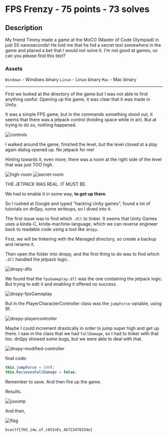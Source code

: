 # FPS Frenzy - 75 points - 73 solves
## Description
My friend Timmy made a game at the MoCO (Master of Code Olympiad) in just 50 nanoseconds! He told me that he hid a secret text somewhere in the game and placed a bet that I would not solve it. I'm not good at games, so can you please find this text?

### Assets
`Windows` - Windows binary
`Linux` - Linux binary
`Mac` - Mac binary

---

First we looked at the directory of the game but I was not able to find anything
useful. Opening up the game, it was clear that it was made in Unity.

It was a simple FPS game, but in the commands something stood out, it seems that
there was a jetpack control (holding space while in air). But at trying to do so,
nothing happened.

![controls](controls.png "controls of the game")

I walked around the game, finished the level, but the level closed at a play again
dialog opened up. No jetpack for me!

Hinting towards it, even more, there was a room at the right side of the level that
was just TOO high.

![high-room](secret_room2.png "super high room")
![secret-room](secret_room.png "super high room 2")

THE JETPACK WAS REAL. IT MUST BE.

We had to enable it in some way, **to get up there**.

So I rushed at Google and typed "hacking Unity games", found a lot of tutorials on
dnSpy, some writeups, so I dived into it.

The first issue was to find which `.dll` to tinker. It seems that Unity Games uses
a kinda-C, kinda-machine-language, which we can reverse engineer back to readable
code using a tool like `dnSpy`.

First, we will be tinkering with the Managed directory, so create a backup and 
rename it.

Then open the folder into dnspy, and the first thing to do was to find which 
`.dll` handled the jetpack logic.

![dnspy-dlls](dnspy-dlls.png "dlls in dnspy")

We found that the `fpsGameplay.dll` was the one containing the jetpack logic. But trying to edit it
and enabling it offered no success.

![dnspy-fpsGameplay](dnspy-fpsGameplay.png "fpsGameplay in dnspy")

But in the PlayerCharacterController class was the `jumpForce` variable, using 9f.

![dnspy-playercontroller](dnspy-playercontroller.png "jumpForce variable into PlayerCharacterController")

Maybe I could increment drastically in order to jump super high and get up there.
I saw in the class that we had `fallDamage`, so I had to tinker with that too.
dnSpy showed some bugs, but we were able to deal with that.

![dnspy-modified-controller](dnspy-modified-controller.png "modified class")

final code:
```C#
this.jumpForce = 100f;
this.RecievesFallDamage = false;
```

Remember to save. And then fire up the game.

Results.

![juuump](juuump.jpg "super jump")

And then,

![flag](flag.jpg "finally the flag")

`bcactf{7H3_14w_of_c0S1nEs_4b723470334e}`
